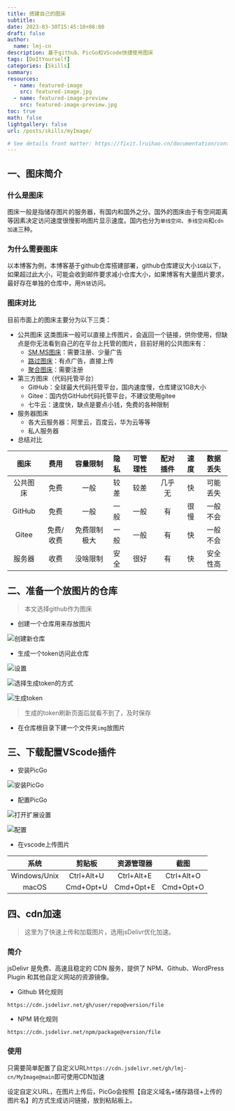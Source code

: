 ```yaml
---
title: 搭建自己的图床
subtitle:
date: 2023-03-30T15:45:10+08:00
draft: false
author: 
  name: lmj-cn
description: 基于github、PicGo和VScode快捷使用图床
tags: [DoItYourself]
categories: [Skills]
summary:
resources:
  - name: featured-image
    src: featured-image.jpg
  - name: featured-image-preview
    src: featured-image-preview.jpg
toc: true
math: false
lightgallery: false
url: /posts/skills/myImage/

# See details front matter: https://fixit.lruihao.cn/documentation/content/#front-matter
---
```



<!--more-->
## 一、图床简介
### 什么是图床
图床一般是指储存图片的服务器，有国内和国外之分。国外的图床由于有空间距离等因素决定访问速度很慢影响图片显示速度。国内也分为`单线空间`、`多线空间`和`cdn加速`三种。

### 为什么需要图床
以本博客为例，本博客基于github仓库搭建部署，github仓库建议大小`1GB`以下，如果超过此大小，可能会收到邮件要求减小仓库大小，如果博客有大量图片要求，最好存在单独的仓库中，用`外链`访问。

### 图床对比
目前市面上的图床主要分为以下三类：

* 公共图床
这类图床一般可以直接上传图片，会返回一个链接，供你使用，但缺点是你无法看到自己的在平台上托管的图片，目前好用的公共图床有：
  - [SM.MS图床](https://sm.ms/)：需要注册、少量广告
  - [路过图床](https://imgchr.com/)：有点广告，直接上传
  - [聚合图床](https://www.superbed.cn/)：需要注册
* 第三方图床（代码托管平台）
  - GitHub：全球最大代码托管平台，国内速度慢，仓库建议1GB大小
  - Gitee：国内仿GitHub代码托管平台，不建议使用gitee
  - 七牛云：速度快，缺点是要点小钱，免费的各种限制
* 服务器图床
  - 各大云服务器：阿里云，百度云，华为云等等
  - 私人服务器
* 总结对比

|图床|费用|容量限制|隐私|可管理性|配对插件|速度|数据丢失|
|:--:|:--:|:--:|:--:|:--:|:--:|:--:|:--:|
|公共图床|免费|一般|较差|较差|几乎无|快|可能丢失|
|GitHub|免费|一般|一般|一般|有|很慢|一般不会|
|Gitee|免费/收费|免费限制极大|一般|一般|有|快|一般不会|
|服务器|收费|没啥限制|安全|很好|有|快|安全性高|
## 二、准备一个放图片的仓库
> 本文选择github作为图床
* 创建一个仓库用来存放图片

![创建新仓库](https://cdn.jsdelivr.net/gh/lmj-cn/MyImage@main/img/创建新仓库.png)

* 生成一个token访问此仓库

![设置](https://cdn.jsdelivr.net/gh/lmj-cn/MyImage@main/img/20230331164829.png)

![选择生成token的方式](https://cdn.jsdelivr.net/gh/lmj-cn/MyImage@main/img/20230331164909.png)

![生成token](https://cdn.jsdelivr.net/gh/lmj-cn/MyImage@main/img/20230331165333.png)

> 生成的token刷新页面后就看不到了，及时保存

* 在仓库根目录下建一个文件夹`img`放图片
## 三、下载配置VScode插件

* 安装PicGo

![安装PicGo](https://cdn.jsdelivr.net/gh/lmj-cn/MyImage@main/img/20230331165908.png)

* 配置PicGo

![打开扩展设置](https://cdn.jsdelivr.net/gh/lmj-cn/MyImage@main/img/20230331170247.png)

![配置](https://cdn.jsdelivr.net/gh/lmj-cn/MyImage@main/img/20230331170505.png)

* 在vscode上传图片

|系统|剪贴板|资源管理器|截图|
|:--:|:--:|:--:|:--:|
|Windows/Unix|Ctrl+Alt+U|Ctrl+Alt+E|Ctrl+Alt+O|
|macOS|Cmd+Opt+U|Cmd+Opt+E|Cmd+Opt+O|

## 四、cdn加速
> 这里为了快速上传和加载图片，选用jsDelivr优化加速。
### 简介
jsDelivr 是免费、高速且稳定的 CDN 服务，提供了 NPM、Github、WordPress Plugin 和其他自定义网站的资源镜像。

* Github 转化规则
```
https://cdn.jsdelivr.net/gh/user/repo@version/file
```
* NPM 转化规则
```
https://cdn.jsdelivr.net/npm/package@version/file
```
### 使用
只需要简单配置了自定义URL`https://cdn.jsdelivr.net/gh/lmj-cn/MyImage@main`即可使用CDN加速

设定自定义URL，在图片上传后，PicGo会按照【自定义域名+储存路径+上传的图片名】的方式生成访问链接，放到粘贴板上。
